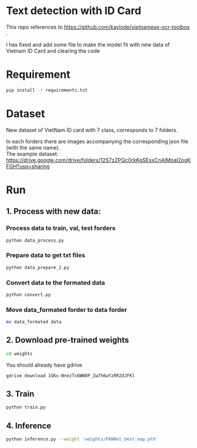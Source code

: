 # Text detection with ID Card
This repo references to https://github.com/kaylode/vietnamese-ocr-toolbox .<br />

I has fixed and add some file to make the model fit with new data of Vietnam ID Card and clearing the code

# Requirement
```bash
pip install -r requirements.txt
```

# Dataset
New dataset of VietNam ID card with 7 class, corresponds to 7 folders.<br />

In each forders there are images accompanying the corresponding json file (with the same name).<br />
The example dataset: https://drive.google.com/drive/folders/12S7zZPQc0rkKgSEsxCnAlMpaI2oqKFGH?usp=sharing

# Run

## 1. Process with new data:

### Process data to train, val, test forders
```bash
python data_process.py
```

### Prepare data to get txt files
```bash
python data_prepare_2.py
```

### Convert data to the formated data
```bash
python convert.py
```

### Move data_formated forder to data forder
```bash
mv data_formated data
```

## 2. Download pre-trained weights
```bash
cd weights
```
You should already have gdrive
```bash
gdrive download 1GKs-NnezTc6WN0P_Zw7h6wYzRRZdJFKl
```
## 3. Train
```bash
python train.py
```

## 4. Inference
```bash
python inference.py --weight 'weights/PANNet_best_map.pth'
```




